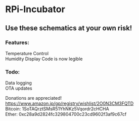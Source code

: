 # RPi-Incubator
## Use these schematics at your own risk!

### Features:  
Temperature Control  
Humidity Display
Code is now legible  

### Todo:
Data logging  
OTA updates

Donations are appreciated!
https://www.amazon.jp/gp/registry/wishlist/2O0N3CM3FQTD    
Bitcoin: 1SoTAQrztSMsR51YhNKz5Vqordr2cHCHA   
Ether: 0xc28a9d2824fc329804700c23cd9602f3af9c67cf
